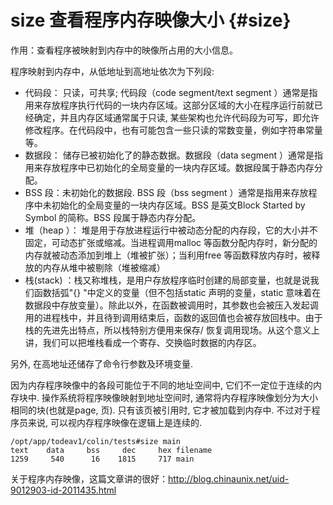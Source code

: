 # size 查看程序内存映像大小 {#size}

作用：查看程序被映射到内存中的映像所占用的大小信息。

程序映射到内存中，从低地址到高地址依次为下列段:

-   代码段： 只读，可共享; 代码段（code segment/text segment
    ）通常是指用来存放程序执行代码的一块内存区域。这部分区域的大小在程序运行前就已经确定，并且内存区域通常属于只读,
    某些架构也允许代码段为可写，即允许修改程序。在代码段中，也有可能包含一些只读的常数变量，例如字符串常量等。
-   数据段： 储存已被初始化了的静态数据。数据段（data segment
    ）通常是指用来存放程序中已初始化的全局变量的一块内存区域。数据段属于静态内存分配。
-   BSS 段：未初始化的数据段. BSS 段（bss segment
    ）通常是指用来存放程序中未初始化的全局变量的一块内存区域。BSS
    是英文Block Started by Symbol 的简称。BSS 段属于静态内存分配。
-   堆（heap ）：
    堆是用于存放进程运行中被动态分配的内存段，它的大小并不固定，可动态扩张或缩减。当进程调用malloc
    等函数分配内存时，新分配的内存就被动态添加到堆上（堆被扩张）；当利用free
    等函数释放内存时，被释放的内存从堆中被剔除（堆被缩减）
-   栈(stack)
    ：栈又称堆栈，是用户存放程序临时创建的局部变量，也就是说我们函数括弧"{}
    "中定义的变量（但不包括static 声明的变量，static
    意味着在数据段中存放变量）。除此以外，在函数被调用时，其参数也会被压入发起调用的进程栈中，并且待到调用结束后，函数的返回值也会被存放回栈中。由于栈的先进先出特点，所以栈特别方便用来保存/
    恢复调用现场。从这个意义上讲，我们可以把堆栈看成一个寄存、交换临时数据的内存区。

另外, 在高地址还储存了命令行参数及环境变量.

因为内存程序映像中的各段可能位于不同的地址空间中,
它们不一定位于连续的内存块中. 操作系统将程序映像映射到地址空间时,
通常将内存程序映像划分为大小相同的块(也就是page, 页). 只有该页被引用时,
它才被加载到内存中. 不过对于程序员来说,
可以视内存程序映像在逻辑上是连续的.

    /opt/app/todeav1/colin/tests#size main
    text    data     bss     dec     hex filename
    1259     540      16    1815     717 main

关于程序内存映像，这篇文章讲的很好：http://blog.chinaunix.net/uid-9012903-id-2011435.html

